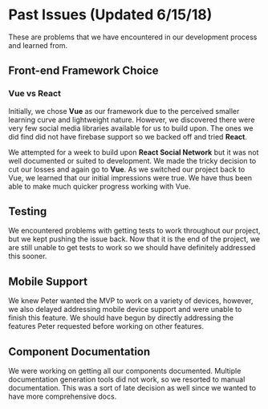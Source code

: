 # Past Issues (Updated 6/15/18)

These are problems that we have encountered in our development process and learned from.

## Front-end Framework Choice

### Vue vs React
Initially, we chose **Vue** as our framework due to the perceived smaller learning curve and lightweight nature. However, we discovered there were very few social media libraries available for us to build upon. The ones we did find did not have firebase support so we backed off and tried **React**. 

We attempted for a week to build upon **React Social Network** but it was not well documented or suited to development. We made the tricky decision to cut our losses and again go to **Vue**. As we switched our project back to Vue, we learned that our initial impressions were true. We have thus been able to make much quicker progress working with Vue. 

## Testing
We encountered problems with getting tests to work throughout our project, but we kept pushing the issue back. Now that it is the end of the project, we are still unable to get tests to work so we should have definitely addressed this sooner.

## Mobile Support
We knew Peter wanted the MVP to work on a variety of devices, however, we also delayed addressing mobile device support and were unable to finish this feature. We should have begun by directly addressing the features Peter requested before working on other features. 

## Component Documentation
We were working on getting all our components documented. Multiple documentation generation tools did not work, so we resorted to manual documentation. This was a sort of late decision as well since we wanted to have more comprehensive docs. 




